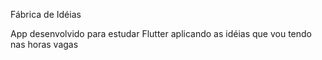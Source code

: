 Fábrica de Idéias

App desenvolvido para estudar Flutter aplicando as idéias que vou tendo nas horas vagas
